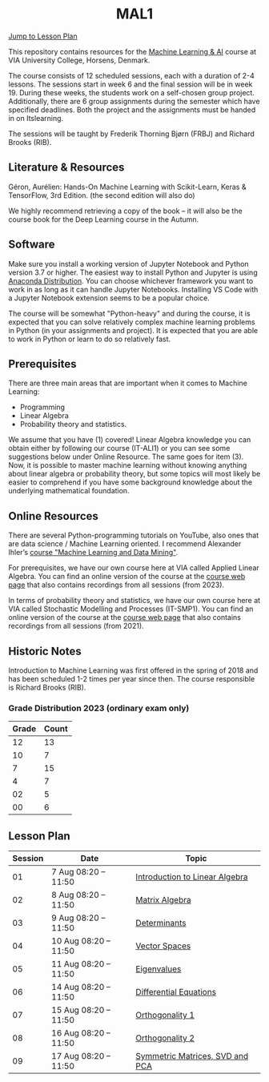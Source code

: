<h1 align="center">MAL1</h1>

[Jump to Lesson Plan](#lesson-plan)

This repository contains resources for the [Machine Learning & AI](https://en.via.dk/tmh-courses/introduction-to-machine-learning) course at VIA University College, Horsens, Denmark.

The course consists of 12 scheduled sessions, each with a duration of 2-4 lessons. The sessions start in week 6 and the final session will be in week 19. During these weeks, the students work on a self-chosen group project. Additionally, there are 6 group assignments during the semester which have specified deadlines. Both the project and the assignments must be handed in on Itslearning.

The sessions will be taught by Frederik Thorning Bjørn (FRBJ) and Richard Brooks (RIB).

## Literature & Resources

Géron, Aurélien: Hands-On Machine Learning with Scikit-Learn, Keras & TensorFlow, 3rd Edition. (the second edition will also do)

We highly recommend retrieving a copy of the book – it will also be the course book for the Deep Learning course in the Autumn.

## Software

Make sure you install a working version of Jupyter Notebook and Python version 3.7 or higher. The easiest way to install Python and Jupyter is using [Anaconda Distribution](https://www.anaconda.com/products/distribution). You can choose whichever framework you want to work in as long as it can handle Jupyter Notebooks. Installing VS Code with a Jupyter Notebook extension seems to be a popular choice.

The course will be somewhat "Python-heavy" and during the course, it is expected that you can solve relatively complex machine learning problems in Python (in your assignments and project). It is expected that you are able to work in Python or learn to do so relatively fast.

## Prerequisites

There are three main areas that are important when it comes to Machine Learning:

- Programming
- Linear Algebra
- Probability theory and statistics.

We assume that you have (1) covered! Linear Algebra knowledge you can obtain either by following our course (IT-ALI1) or you can see some suggestions below under Online Resource. The same goes for item (3). Now, it is possible to master machine learning without knowing anything about linear algebra or probability theory, but some topics will most likely be easier to comprehend if you have some background knowledge about the underlying mathematical foundation.

## Online Resources

There are several Python-programming tutorials on YouTube, also ones that are data science / Machine Learning oriented. I recommend Alexander Ihler’s [course "Machine Learning and Data Mining"](https://youtube.com/playlist?list=PLaXDtXvwY-oDvedS3f4HW0b4KxqpJ_imw).

For prerequisites, we have our own course here at VIA called Applied Linear Algebra. You can find an online version of the course at the [course web page](https://github.com/RBrooksDK/ALI1) that also contains recordings from all sessions (from 2023).

In terms of probability theory and statistics, we have our own course here at VIA called Stochastic Modelling and Processes (IT-SMP1). You can find an online version of the course at the [course web page](https://github.com/RBrooksDK/SMP1) that also contains recordings from all sessions (from 2021).

## Historic Notes

Introduction to Machine Learning was first offered in the spring of 2018 and has been scheduled 1-2 times per year since then. The course responsible is Richard Brooks (RIB).

### Grade Distribution 2023 (ordinary exam only)

<div align="center">

| Grade | Count |
|-------|-------|
| 12    | 13    |
| 10    | 7     |
| 7     | 15    |
| 4     | 7     |
| 02    | 5     |
| 00    | 6     |

</div>

## Lesson Plan

<div align="center">

| Session | Date                | Topic                                                                                          |
|---------|---------------------|------------------------------------------------------------------------------------------------|
| 01      | 7 Aug 08:20 – 11:50 | [Introduction to Linear Algebra](https://github.com/RBrooksDK/ALI1/blob/main/01%20Introduction%20to%20Linear%20Algebra/README.md) |
| 02      | 8 Aug 08:20 – 11:50 | [Matrix Algebra](https://github.com/RBrooksDK/ALI1/blob/main/02%20Matrix%20Algebra/README.md) |
| 03      | 9 Aug 08:20 – 11:50 | [Determinants](https://github.com/RBrooksDK/ALI1/blob/main/03%20Determinants/README.md) |
| 04      | 10 Aug 08:20 – 11:50 | [Vector Spaces](https://github.com/RBrooksDK/ALI1/blob/main/04%20Vector%20Spaces/README.md) |
| 05      | 11 Aug 08:20 – 11:50 | [Eigenvalues](https://github.com/RBrooksDK/ALI1/blob/main/05%20Eigenvalues/README.md) |
| 06      | 14 Aug 08:20 – 11:50 | [Differential Equations](https://github.com/RBrooksDK/ALI1/blob/main/06%20Differential%20Equations/README.md) |
| 07      | 15 Aug 08:20 – 11:50 | [Orthogonality 1](https://github.com/RBrooksDK/ALI1/blob/main/07%20Orthogonality%20I/README.md) |
| 08      | 16 Aug 08:20 – 11:50 | [Orthogonality 2](https://github.com/RBrooksDK/ALI1/blob/main/08%20Orthogonality%20II/README.md) |
| 09      | 17 Aug 08:20 – 11:50 | [Symmetric Matrices, SVD and PCA](https://github.com/RBrooksDK/ALI1/blob/main/09%20Symmetric%20Matrices%2C%20SVD%2C%20and%20PCA/README.md) |

</div>
